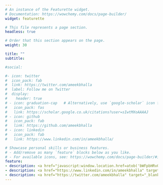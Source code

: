 ```yaml
---
# An instance of the Featurette widget.
# Documentation: https://wowchemy.com/docs/page-builder/
widget: featurette

# This file represents a page section.
headless: true

# Order that this section appears on the page.
weight: 30

title: ""
subtitle:

#social:

#- icon: twitter
#  icon_pack: fab
#  link: https://twitter.com/ameekbhalla
#  label: Follow me on Twitter
#  display:
#    header: true
# - icon: graduation-cap   # Alternatively, use `google-scholar` icon from `ai` icon pack
#   icon_pack: fas
#   link: https://scholar.google.co.uk/citations?user=sIwtMXoAAAAJ
# - icon: github
#   icon_pack: fab
#   link: https://github.com/ameekbhalla
# - icon: linkedin
#   icon_pack: fab
#   link: https://www.linkedin.com/in/ameekbhalla/

# Showcase personal skills or business features.
# - Add/remove as many `feature` blocks below as you like.
# - For available icons, see: https://wowchemy.com/docs/page-builder/#icons
feature:
- description: <a href="javascript:window.location.href=atob('bWFpbHRvOmJoYWxsYS5hbWVla0BnbWFpbC5jb20=')"><i class="fas fa-envelope" style="font-size:64px"></i></a>
- description: <a href="https://www.linkedin.com/in/ameekbhalla" target="_blank"><i class="fab fa-linkedin" style="font-size:64px"></i></a>
- description: <a href="https://twitter.com/ameekbhalla" target="_blank"><i class="fab fa-twitter" style="font-size:64px"></i></a>
---
```

